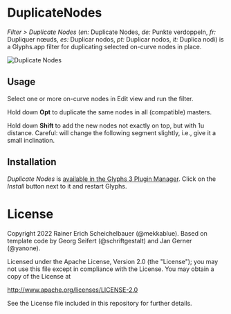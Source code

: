 # DuplicateNodes

*Filter > Duplicate Nodes* (*en:* Duplicate Nodes, *de:* Punkte verdoppeln, *fr:* Dupliquer nœuds, *es:* Duplicar nodos, *pt:* Duplicar nodos, *it:* Duplica nodi) is a Glyphs.app filter for duplicating selected on-curve nodes in place.

![Duplicate Nodes](DuplicateNodes.png)
 
## Usage

Select one or more on-curve nodes in Edit view and run the filter. 

Hold down **Opt** to duplicate the same nodes in all (compatible) masters. 

Hold down **Shift** to add the new nodes not exactly on top, but with 1u distance. Careful: will change the following segment slightly, i.e., give it a small inclination.
 
## Installation

*Duplicate Nodes* is [available in the Glyphs&nbsp;3 Plugin Manager](glyphsapp3://showplugin/Duplicate%20Nodes). Click on the *Install* button next to it and restart Glyphs.
 

# License

Copyright 2022 Rainer Erich Scheichelbauer (@mekkablue). Based on template code by Georg Seifert (@schriftgestalt) and Jan Gerner (@yanone).

Licensed under the Apache License, Version 2.0 (the "License");
you may not use this file except in compliance with the License.
You may obtain a copy of the License at

http://www.apache.org/licenses/LICENSE-2.0

See the License file included in this repository for further details.

